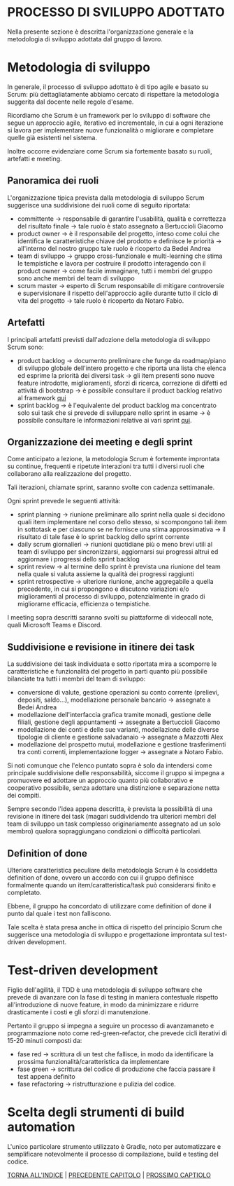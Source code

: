 # PROCESSO DI SVILUPPO ADOTTATO
Nella presente sezione è descritta l'organizzazione generale e la metodologia di sviluppo adottata dal gruppo di lavoro.
# Metodologia di sviluppo
In generale, il processo di sviluppo adottato è di tipo agile e basato su Scrum: più dettagliatamente abbiamo cercato di rispettare la metodologia suggerita dal docente nelle regole d'esame.

Ricordiamo che Scrum è un framework per lo sviluppo di software che segue un approccio agile, iterativo ed incrementale, in cui a ogni iterazione si lavora per implementare nuove funzionalità o migliorare e completare quelle già esistenti nel sistema.

Inoltre occorre evidenziare come Scrum sia fortemente basato su ruoli, artefatti e meeting.

## Panoramica dei ruoli
L'organizzazione tipica prevista dalla metodologia di sviluppo Scrum suggerisce una suddivisione dei ruoli come di seguito riportata:
- committente &rarr; responsabile di garantire l'usabilità, qualità e correttezza del risultato finale &rarr; tale ruolo è stato assegnato a Bertuccioli Giacomo
- product owner &rarr; è il responsabile del progetto, inteso come colui che identifica le caratteristiche chiave del prodotto e definisce le priorità &rarr; all'interno del nostro gruppo tale ruolo è ricoperto da Bedei Andrea
- team di sviluppo &rarr; gruppo cross-funzionale e multi-learning che stima le tempistiche e lavora per costruire il prodotto interagendo con il product owner &rarr; come facile immaginare, tutti i membri del gruppo sono anche membri del team di sviluppo
- scrum master &rarr; esperto di Scrum responsabile di mitigare controversie e supervisionare il rispetto dell'approccio agile durante tutto il ciclo di vita del progetto &rarr; tale ruolo è ricoperto da Notaro Fabio.

## Artefatti
I principali artefatti previsti dall'adozione della metodologia di sviluppo Scrum sono:
- product backlog &rarr; documento preliminare che funge da roadmap/piano di sviluppo globale dell'intero progetto e che riporta una lista che elenca ed esprime la priorità dei diversi task &rarr; gli item presenti sono nuove feature introdotte, miglioramenti, sforzi di ricerca, correzione di difetti ed attività di bootstrap &rarr; è possibile consultare il product backlog relativo al framework [qui](../process/0-product-backlog.md)
- sprint backlog &rarr; è l'equivalente del product backlog ma concentrato solo sui task che si prevede di sviluppare nello sprint in esame &rarr; è possibile consultare le informazioni relative ai vari sprint [qui](../process/index.md).

## Organizzazione dei meeting e degli sprint
Come anticipato a lezione, la metodologia Scrum è fortemente improntata su continue, frequenti e ripetute interazioni tra tutti i diversi ruoli che collaborano alla realizzazione del progetto.

Tali iterazioni, chiamate sprint, saranno svolte con cadenza settimanale. 

Ogni sprint prevede le seguenti attività:
- sprint planning &rarr; riunione preliminare allo sprint nella quale si decidono quali item implementare nel corso dello stesso, si scompongono tali item in sottotask e per ciascuno se ne fornisce una stima approssimativa &rarr; il risultato di tale fase è lo sprint backlog dello sprint corrente
- daily scrum giornalieri &rarr; riunioni quotidiane più o meno brevi utili al team di sviluppo per sincronizzarsi, aggiornarsi sui progressi altrui ed aggiornare i progressi dello sprint backlog
- sprint review &rarr; al termine dello sprint è prevista una riunione del team nella quale si valuta assieme la qualità dei progressi raggiunti
- sprint retrospective &rarr; ulteriore riunione, anche aggregabile a quella precedente, in cui si propongono e discutono variazioni e/o miglioramenti al processo di sviluppo, potenzialmente in grado di migliorarne efficacia, efficienza o tempistiche.

I meeting sopra descritti saranno svolti su piattaforme di videocall note, quali Microsoft Teams e Discord.

## Suddivisione e revisione in itinere dei task
La suddivisione dei task individuata e sotto riportata mira a scomporre le caratteristiche e funzionalità del progetto in parti quanto più possibile bilanciate tra tutti i membri del team di sviluppo:
- conversione di valute, gestione operazioni su conto corrente (prelievi, depositi, saldo...), modellazione personale bancario &rarr; assegnate a Bedei Andrea
- modellazione dell'interfaccia grafica tramite monadi, gestione delle filiali, gestione degli appuntamenti &rarr; assegnate a Bertuccioli Giacomo
- modellazione dei conti e delle sue varianti, modellazione delle diverse tipologie di cliente e gestione salvadanaio &rarr; assegnate a Mazzotti Alex
- modellazione del prospetto mutui, modellazione e gestione trasferimenti tra conti correnti, implementazione logger &rarr; assegnate a Notaro Fabio.

Si noti comunque che l'elenco puntato sopra è solo da intendersi come principale suddivisione delle responsabilità, siccome  il gruppo si impegna a promuovere ed adottare un approccio quanto più collaborativo e cooperativo possibile, senza adottare una distinzione e separazione netta dei compiti.

Sempre secondo l'idea appena descritta, è prevista la possibilità di una revisione in itinere dei task (magari suddividendo tra ulteriori membri del team di sviluppo un task complesso originariamente assegnato ad un solo membro) qualora sopraggiungano condizioni o difficoltà particolari. 

## Definition of done
Ulteriore caratteristica peculiare della metodologia Scrum è la cosiddetta definition of done, ovvero un accordo con cui il gruppo definisce formalmente quando un item/caratteristica/task può considerarsi finito e completato.

Ebbene, il gruppo ha concordato di utilizzare come definition of done il punto dal quale i test non falliscono.

Tale scelta è stata presa anche in ottica di rispetto del principio Scrum che suggerisce una metodologia di sviluppo e progettazione improntata sul test-driven development.

# Test-driven development
Figlio dell'agilità, il TDD è una metodologia di sviluppo software che prevede di avanzare con la fase di testing in maniera contestuale rispetto all'introduzione di nuove feature, in modo da minimizzare e ridurre drasticamente i costi e gli sforzi di manutenzione.

Pertanto il gruppo si impegna a seguire un processo di avanzamaneto e programmazione noto come red-green-refactor, che prevede cicli iterativi di 15-20 minuti composti da:
- fase red &rarr; scrittura di un test che fallisce, in modo da identificare la prossima funzionalità/caratteristica da implementare
- fase green &rarr; scrittura del codice di produzione che faccia passare il test appena definito
- fase refactoring &rarr; ristrutturazione e pulizia del codice.

# Scelta degli strumenti di build automation
L'unico particolare strumento utilizzato è Gradle, noto per automatizzare e semplificare notevolmente il processo di compilazione, build e testing del codice.








[TORNA ALL'INDICE](../index.md) | 
[PRECEDENTE CAPITOLO](../1-introduction/index.md) | 
[PROSSIMO CAPTIOLO](../3-requirements/index.md)